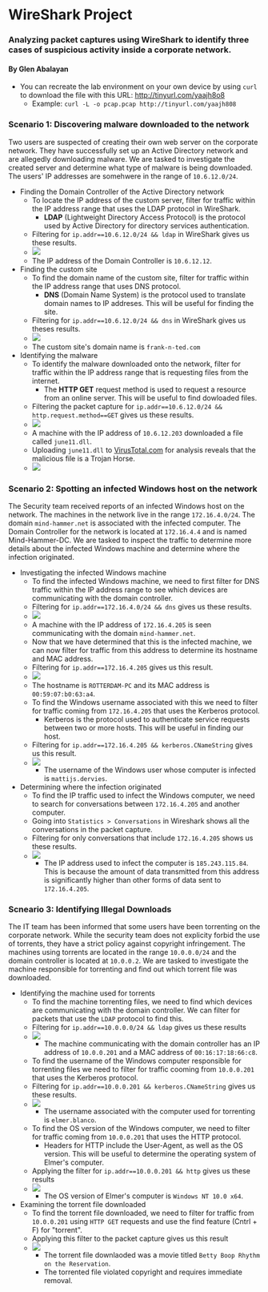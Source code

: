 # WireShark Project
### Analyzing packet captures using WireShark to identify three cases of suspicious activity inside a corporate network. 
#### By Glen Abalayan

* You can recreate the lab environment on your own device by using `curl` to download the file with this URL: http://tinyurl.com/yaajh8o8
    - Example: `curl -L -o pcap.pcap http://tinyurl.com/yaajh808`

### Scenario 1: Discovering malware downloaded to the network
Two users are suspected of creating their own web server on the corporate network. They have successfully set up an Active Directory network and are allegedly downloading malware. We are tasked to investigate the created server and determine what type of malware is being downloaded. The users' IP addresses are somehwere in the range of `10.6.12.0/24`.
  * Finding the Domain Controller of the Active Directory network
     - To locate the IP address of the custom server, filter for traffic within the IP address range that uses the LDAP protocol in WireShark.
        - **LDAP** (Lightweight Directory Access Protocol) is the protocol used by Active Directory for directory services authentication. 
     - Filtering for `ip.addr==10.6.12.0/24 && ldap` in WireShark gives us these results.
     - ![](Images/TT%20IP%20address%20of%20Domain%20Controller%20of%20AD%20network.JPG)
      - The IP address of the Domain Controller is `10.6.12.12`.
   * Finding the custom site
      - To find the domain name of the custom site, filter for traffic within the IP address range that uses DNS protocol.
        - **DNS** (Domain Name System) is the protocol used to translate domain names to IP addreses. This will be useful for finding the site. 
      - Filtering for `ip.addr==10.6.12.0/24 && dns` in WireShark gives us theses results.
      - ![](Images/TT%20DNS%20and%20Ip%20address%20of%20custom%20site.JPG)
      - The custom site's domain name is `frank-n-ted.com`
   * Identifying the malware
      - To identify the malware downloaded onto the network, filter for traffic within the IP address range that is requesting files from the internet.
        - The **HTTP GET** request method is used to request a resource from an online server. This will be useful to find dowloaded files. 
      - Filtering the packet capture for `ip.addr==10.6.12.0/24 && http.request.method==GET` gives us these results.
      - ![](Images/TT%20wireshark%20query%20to%20show%20malware%20dowloaded%20to%20machine.JPG)
      - A machine with the IP address of `10.6.12.203` downloaded a file called `june11.dll`. 
      - Uploading `june11.dll` to [VirusTotal.com](https://www.virustotal.com/gui/) for analysis reveals that the malicious file is a Trojan Horse. 
      - ![](Images/TT%20VirusTotal%20classifies%20file%20as%20trojan.JPG)

### Scenario 2: Spotting an infected Windows host on the network
The Security team received reports of an infected Windows host on the network. The machines in the network live in the range `172.16.4.0/24`. The domain `mind-hammer.net` is associated with the infected computer. The Domain Controller for the network is located at `172.16.4.4` and is named Mind-Hammer-DC. We are tasked to inspect the traffic to determine more details about the infected Windows machine and determine where the infection originated. 
   * Investigating the infected Windows machine
      - To find the infected Windows machine, we need to first filter for DNS traffic within the IP address range to see which devices are communicating with the domain controller. 
      - Filtering for `ip.addr==172.16.4.0/24 && dns` gives us these results. 
      - ![](Images/VWM%20Rotterdam%20PC%20Hostname.JPG)
      - A machine with the IP address of `172.16.4.205` is seen communicating with the domain `mind-hammer.net`.
      - Now that we have determined that this is the infected machine, we can now filter for traffic from this address to determine its hostname and MAC address.
      - Filtering for `ip.addr==172.16.4.205` gives us this result.
      - ![](Images/VWM%20host%20name%20and%20IP%20address%20of%20infected%20computer.JPG)
      - The hostname is `ROTTERDAM-PC` and its MAC address is `00:59:07:b0:63:a4`. 
      - To find the Windows username associated with this we need to filter for traffic coming from `172.16.4.205` that uses the Kerberos protocol.
          - Kerberos is the protocol used to authenticate service requests between two or more hosts. This will be useful in finding our host. 
      - Filtering for `ip.addr==172.16.4.205 && kerberos.CNameString` gives us this result.
      - ![](Images/VWM%20Windows%20username%20of%20infected%20computer.JPG)
          - The username of the Windows user whose computer is infected is `mattijs.dervies`.
   * Determining where the infection originated
      - To find the IP traffic used to infect the Windows computer, we need to search for conversations between `172.16.4.205` and another computer.
      - Going into `Statistics > Conversations` in Wireshark shows all the conversations in the packet capture.
      - Filtering for only conversations that include `172.16.4.205` shows us these results.
      - ![](Images/VWM%20IP%20address%20used%20in%20the%20actual%20infection%20traffic.JPG) 
          - The IP address used to infect the computer is `185.243.115.84`. This is because the amount of data transmitted from this address is significantly higher than other forms of data sent to `172.16.4.205`.
### Scneario 3: Identifying Illegal Downloads
The IT team has been informed that some users have been torrenting on the corporate network. While the security team does not explicity forbid the use of torrents, they have a strict policy against copyright infringement. The machines using torrents are located in the range `10.0.0.0/24` and the domain controller is located at `10.0.0.2`.  We are tasked to investigate the machine responsible for torrenting and find out which torrent file was downloaded. 
   * Identifying the machine used for torrents
      - To find the machine torrenting files, we need to find which devices are communicating with the domain controller. We can filter for packets that use the `LDAP` protocol to find this. 
      - Filtering for `ip.addr==10.0.0.0/24 && ldap` gives us these results
      - ![](Images/ID%20MAC%20Address.JPG)
          - The machine communicating with the domain controller has an IP address of `10.0.0.201` and a MAC address of `00:16:17:18:66:c8`.
      - To find the username of the Windows computer responsible for torrenting files we need to filter for traffic cooming from `10.0.0.201` that uses the Kerberos protocol. 
      - Filtering for `ip.addr==10.0.0.201 && kerberos.CNameString` gives us these results.
      - ![](Images/ID%20Username.JPG)
           - The username associated with the computer used for torrenting is `elmer.blanco`.
      - To find the OS version of the Windows computer, we need to filter for traffic coming from `10.0.0.201` that uses the HTTP protocol.
           - Headers for HTTP include the User-Agent, as well as the OS version. This will be useful to determine the operating system of Elmer's computer.
       - Applying the filter for `ip.addr==10.0.0.201 && http` gives us these results
       - ![](Images/ID%20OS%20Version.JPG)
           - The OS version of Elmer's computer is `Windows NT 10.0 x64`.
   * Examining the torrent file downloaded
       - To find the torrent file downloaded, we need to filter for traffic from `10.0.0.201` using `HTTP GET` requests and use the find feature (Cntrl + F) for "torrent".
       - Applying this filter to the packet capture gives us this result
       - ![](Images/ID%20Torrent%20Download.JPG)
           - The torrent file downlaoded was a movie titled `Betty Boop Rhythm on the Reservation`. 
           - The torrented file violated copyright and requires immediate removal. 
